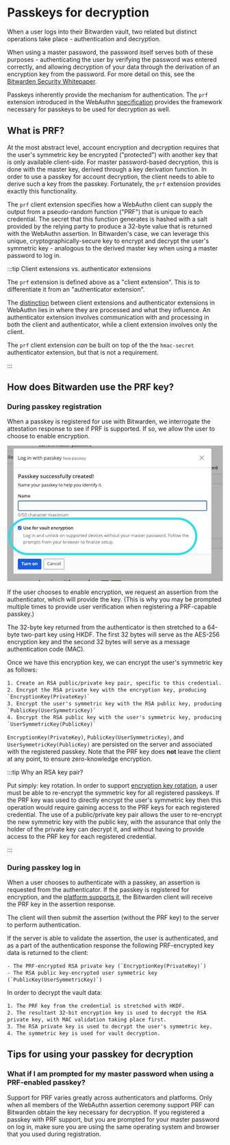 # Passkeys for decryption

When a user logs into their Bitwarden vault, two related but distinct operations take place -
authentication and decryption.

When using a master password, the password itself serves both of these purposes - authenticating the
user by verifying the password was entered correctly, and allowing decryption of your data through
the derivation of an encryption key from the password. For more detail on this, see the
[Bitwarden Security Whitepaper](https://bitwarden.com/help/bitwarden-security-white-paper/).

Passkeys inherently provide the mechanism for authentication. The `prf` extension introduced in the
WebAuthn [specification](https://w3c.github.io/webauthn/#prf-extension) provides the framework
necessary for passkeys to be used for decryption as well.

## What is PRF?

At the most abstract level, account encryption and decryption requires that the user's symmetric key
be encrypted ("protected") with another key that is only available client-side. For master
password-based decryption, this is done with the master key, derived through a key derivation
function. In order to use a passkey for account decryption, the client needs to able to derive such
a key from the passkey. Fortunately, the `prf` extension provides exactly this functionality.

The `prf` client extension specifies how a WebAuthn client can supply the output from a
pseudo-random function ("PRF") that is unique to each credential. The secret that this function
generates is hashed with a salt provided by the relying party to produce a 32-byte value that is
returned with the WebAuthn assertion. In Bitwarden's case, we can leverage this unique,
cryptographically-secure key to encrypt and decrypt the user's symmetric key - analogous to the
derived master key when using a master password to log in.

:::tip Client extensions vs. authenticator extensions

The `prf` extension is defined above as a "client extension". This is to differentiate it from an
"authenticator extension".

The [distinction](https://www.w3.org/TR/webauthn-3/#sctn-extensions) between client extensions and
authenticator extensions in WebAuthn lies in where they are processed and what they influence. An
authenticator extension involves communication with and processing in both the client and
authenticator, while a client extension involves only the client.

The `prf` client extension _can_ be built on top of the the `hmac-secret` authenticator extension,
but that is not a requirement.

:::

## How does Bitwarden use the PRF key?

### During passkey registration

When a passkey is registered for use with Bitwarden, we interrogate the attestation response to see
if PRF is supported. If so, we allow the user to choose to enable encryption.

![Registering a passkey with PRF](image.png)

If the user chooses to enable encryption, we request an assertion from the authenticator, which will
provide the key. (This is why you may be prompted multiple times to provide user verification when
registering a PRF-capable passkey.)

The 32-byte key returned from the authenticator is then stretched to a 64-byte two-part key using
HKDF. The first 32 bytes will serve as the AES-256 encryption key and the second 32 bytes will serve
as a message authentication code (MAC).

Once we have this encryption key, we can encrypt the user's symmetric key as follows:

    1. Create an RSA public/private key pair, specific to this credential.
    2. Encrypt the RSA private key with the encryption key, producing `EncryptionKey(PrivateKey)`
    3. Encrypt the user's symmetric key with the RSA public key, producing `PublicKey(UserSymmetricKey)`
    4. Encrypt the RSA public key with the user's symmetric key, producing `UserSymmetricKey(PublicKey)`

`EncryptionKey(PrivateKey)`, `PublicKey(UserSymmetricKey)`, and `UserSymmetricKey(PublicKey)` are
persisted on the server and associated with the registered passkey. Note that the PRF key does
**not** leave the client at any point, to ensure zero-knowledge encryption.

:::tip Why an RSA key pair?

Put simply: key rotation. In order to support
[encryption key rotation](https://bitwarden.com/help/account-encryption-key/#rotate-your-encryption-key),
a user must be able to re-encrypt the symmetric key for all registered passkeys. If the PRF key was
used to directly encrypt the user's symmetric key then this operation would require gaining access
to the PRF keys for each registered credential. The use of a public/private key pair allows the user
to re-encrypt the new symmetric key with the public key, with the assurance that only the holder of
the private key can decrypt it, and without having to provide access to the PRF key for each
registered credential.

:::

### During passkey log in

When a user chooses to authenticate with a passkey, an assertion is requested from the
authenticator. If the passkey is registered for encryption, and the
[platform supports it](#what-if-i-am-prompted-for-my-master-password-when-using-a-prf-enabled-passkey),
the Bitwarden client will receive the PRF key in the assertion response.

The client will then submit the assertion (without the PRF key) to the server to perform
authentication.

If the server is able to validate the assertion, the user is authenticated, and as a part of the
authentication response the following PRF-encrypted key data is returned to the client:

    - The PRF-encrypted RSA private key (`EncryptionKey(PrivateKey)`)
    - The RSA public key-encrypted user symmetric key (`PublicKey(UserSymmetricKey)`)

In order to decrypt the vault data:

    1. The PRF key from the credential is stretched with HKDF.
    2. The resultant 32-bit encryption key is used to decrypt the RSA private key, with MAC validation taking place first.
    3. The RSA private key is used to decrypt the user's symmetric key.
    4. The symmetric key is used for vault decryption.

## Tips for using your passkey for decryption

### What if I am prompted for my master password when using a PRF-enabled passkey?

Support for PRF varies greatly across authenticators and platforms. Only when all members of the
WebAuthn assertion ceremony support PRF can Bitwarden obtain the key necessary for decryption. If
you registered a passkey with PRF support, but you are prompted for your master password on log in,
make sure you are using the same operating system and browser that you used during registration.
